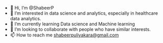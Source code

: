 - 👋 Hi, I’m @ShabeerP
- 👀 I’m interested in data science and analytics, especially in healthcare data analytics.
- 🌱 I’m currently learning Data science and Machine learning
- 💞️ I’m looking to collaborate with people who have similar interests.
- 📫 How to reach me shabeerpuliyakara@gmail.com

<!---
ShabeerP/ShabeerP is a ✨ special ✨ repository because its `README.md` (this file) appears on your GitHub profile.
You can click the Preview link to take a look at your changes.
--->
